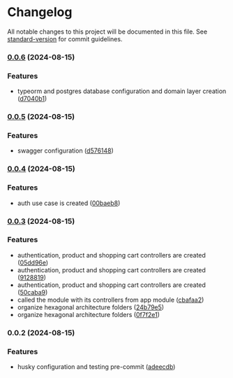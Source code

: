 # Changelog

All notable changes to this project will be documented in this file. See [standard-version](https://github.com/conventional-changelog/standard-version) for commit guidelines.

### [0.0.6](https://github.com/Developerproject2024/app-marketplace-api/compare/v0.0.5...v0.0.6) (2024-08-15)


### Features

* typeorm and postgres database configuration and domain layer creation ([d7040b1](https://github.com/Developerproject2024/app-marketplace-api/commit/d7040b1d0a437b12ec69fdb951f324b9adb331b8))

### [0.0.5](https://github.com/Developerproject2024/app-marketplace-api/compare/v0.0.4...v0.0.5) (2024-08-15)


### Features

* swagger configuration ([d576148](https://github.com/Developerproject2024/app-marketplace-api/commit/d576148ef8f1b116d2894e6d1b041fbcb29c0763))

### [0.0.4](https://github.com/Developerproject2024/app-marketplace-api/compare/v0.0.3...v0.0.4) (2024-08-15)


### Features

* auth use case is created ([00baeb8](https://github.com/Developerproject2024/app-marketplace-api/commit/00baeb859c6a6de772c9fa0398284315252a4bcc))

### [0.0.3](https://github.com/Developerproject2024/app-marketplace-api/compare/v0.0.2...v0.0.3) (2024-08-15)


### Features

* authentication, product and shopping cart controllers are created ([05dd96e](https://github.com/Developerproject2024/app-marketplace-api/commit/05dd96e3f7fa879b0cc0bb46e812723d93cb9722))
* authentication, product and shopping cart controllers are created ([9128819](https://github.com/Developerproject2024/app-marketplace-api/commit/91288198aeab412d1b30a288625bcec1c19851c0))
* authentication, product and shopping cart controllers are created ([50caba9](https://github.com/Developerproject2024/app-marketplace-api/commit/50caba9d1a1a4c7cd59e2bded0d1587e4fea005a))
* called the module with its controllers from app module ([cbafaa2](https://github.com/Developerproject2024/app-marketplace-api/commit/cbafaa233e3399c8ad9acb87f4094bec4426caaf))
* organize hexagonal architecture folders ([24b79e5](https://github.com/Developerproject2024/app-marketplace-api/commit/24b79e5f02e8df30169558fa5c925275919608d9))
* organize hexagonal architecture folders ([0f7f2e1](https://github.com/Developerproject2024/app-marketplace-api/commit/0f7f2e10eebed09c0bc52f19116d3f88555a86c2))

### 0.0.2 (2024-08-15)


### Features

* husky configuration and testing pre-commit ([adeecdb](https://github.com/Developerproject2024/app-marketplace-api/commit/adeecdb03fb0d64cb089727afb36a10db227a49d))
